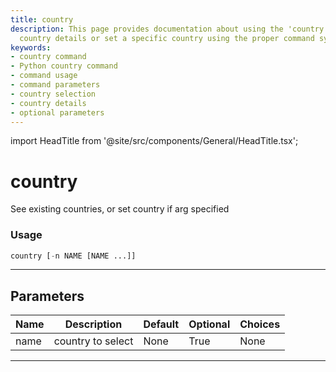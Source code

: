 ```yaml
---
title: country
description: This page provides documentation about using the 'country' command. Explore
  country details or set a specific country using the proper command syntax.
keywords:
- country command
- Python country command
- command usage
- command parameters
- country selection
- country details
- optional parameters
---
```


import HeadTitle from '@site/src/components/General/HeadTitle.tsx';

<HeadTitle title="country - Sia - Stocks - Reference | OpenBB Terminal Docs" />

# country

See existing countries, or set country if arg specified

### Usage

```python
country [-n NAME [NAME ...]]
```

---

## Parameters

| Name | Description | Default | Optional | Choices |
| ---- | ----------- | ------- | -------- | ------- |
| name | country to select | None | True | None |

---
